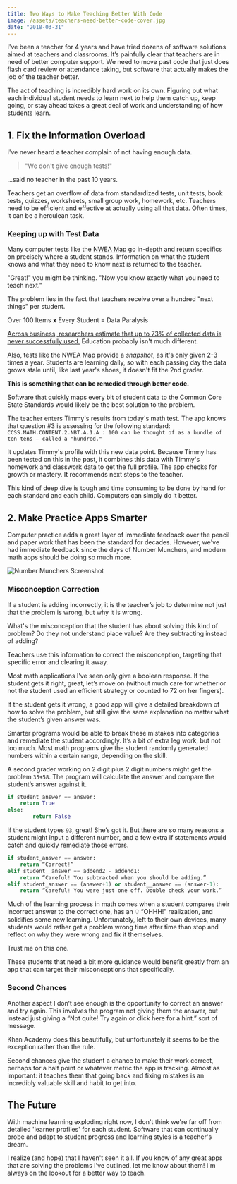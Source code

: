 ```yaml
---
title: Two Ways to Make Teaching Better With Code
image: /assets/teachers-need-better-code-cover.jpg
date: "2018-03-31"
---
```

I've been a teacher for 4 years and have tried dozens of software solutions aimed at teachers and classrooms. It’s painfully clear that teachers are in need of better computer support. We need to move past code that just does flash card review or attendance taking, but software that actually makes the job of the teacher better.

The act of teaching is incredibly hard work on its own. Figuring out what each individual student needs to learn next to help them catch up, keep going, or stay ahead takes a great deal of work and understanding of how students learn. 

## 1. Fix the Information Overload
I've never heard a teacher complain of not having enough data.
>"We don't give enough tests!"

...said no teacher in the past 10 years.

Teachers get an overflow of data from standardized tests, unit tests, book tests, quizzes, worksheets, small group work, homework, etc. Teachers need to be efficient and effective at actually using all that data. Often times, it can be a herculean task. 

### Keeping up with Test Data
Many computer tests like the [NWEA Map](https://www.nwea.org/) go in-depth and return specifics on precisely where a student stands. Information on what the student knows and what they need to know next is returned to the teacher.

"Great!" you might be thinking. "Now you know exactly what you need to teach next."

The problem lies in the fact that teachers receive over a hundred "next things" per student. 

Over 100 Items **x** Every Student = Data Paralysis

[Across business, researchers estimate that up to 73% of collected data is never successfully used.](https://www.forbes.com/sites/tomaslaurinavicius/2017/11/01/risk-too-much-data/#57175cda44b3) Education probably isn't much different.

Also, tests like the NWEA Map provide a *snapshot*, as it's only given 2-3 times a year. Students are learning daily, so with each passing day the data grows stale until, like last year's shoes, it doesn't fit the 2nd grader. 

**This is something that can be remedied through better code.**

Software that quickly maps every bit of student data to the Common Core State Standards would likely be the best solution to the problem.

The teacher enters Timmy's results from today's math test. The app knows that question #3 is assessing for the following standard:
`CCSS.MATH.CONTENT.2.NBT.A.1.A : 100 can be thought of as a bundle of ten tens — called a "hundred."`


It updates Timmy's profile with this new data point. Because Timmy has been tested on this in the past, it combines this data with Timmy's homework and classwork data to get the full profile. The app checks for growth or mastery. It recommends next steps to the teacher.

This kind of deep dive is tough and time consuming to be done by hand for each standard and each child. Computers can simply do it better.
## 2. Make Practice Apps Smarter

Computer practice adds a great layer of immediate feedback over the pencil and paper work that has been the standard for decades. However, we've had immediate feedback since the days of Number Munchers, and modern math apps should be doing so much more.

![Number Munchers Screenshot](/assets/teachers-need-better-code-number-munchers.gif) 

### Misconception Correction
If a student is adding incorrectly, it is the teacher’s job to determine not just that the problem is wrong, but why it is wrong. 

What's the misconception that the student has about solving this kind of problem? Do they not understand place value? Are they subtracting instead of adding?

Teachers use this information to correct the misconception, targeting that specific error and clearing it away. 

Most math applications I’ve seen only give a boolean response. If the student gets it right, great, let’s move on (without much care for whether or not the student used an efficient strategy or counted to 72 on her fingers). 

If the student gets it wrong, a good app will give a detailed breakdown of how to solve the problem, but still give the same explanation no matter what the student’s given answer was. 

Smarter programs would be able to break these mistakes into categories and remediate the student accordingly. It’s a bit of extra leg work, but not too much. Most math programs give the student randomly generated numbers within a certain range, depending on the skill. 

A second grader working on 2 digit plus 2 digit numbers might get the problem `35+58`. The program will calculate the answer and compare the student’s answer against it. 
```python
if student_answer == answer:
	return True
else:
		return False
```

If the student types `93`, great! She’s got it. But there are so many reasons a student might input a different number, and a few extra if statements would catch and quickly remediate those errors.

```python
if student_answer == answer:
	return “Correct!”
elif student__answer == addend2 - addend1:
	return “Careful! You subtracted when you should be adding.”
elif student_answer == (answer+1) or student__answer == (answer-1):
	return “Careful! You were just one off. Double check your work.”
```

Much of the learning process in math comes when a student compares their incorrect answer to the correct one, has an 💡 “OHHH!” realization, and solidifies some new learning. Unfortunately, left to their own devices, many students would rather get a problem wrong time after time than stop and reflect on why they were wrong and fix it themselves. 

Trust me on this one.

These students that need a bit more guidance would benefit greatly from an app that can target their misconceptions that specifically. 

### Second Chances
Another aspect I don’t see enough is the opportunity to correct an answer and try again. This involves the program not giving them the answer, but instead just giving a “Not quite! Try again or click here for a hint.” sort of message. 

Khan Academy does this beautifully, but unfortunately it seems to be the exception rather than the rule. 

Second chances give the student a chance to make their work correct, perhaps for a half point or whatever metric the app is tracking. Almost as important: it teaches them that going back and fixing mistakes is an incredibly valuable skill and habit to get into.

## The Future
With machine learning exploding right now, I don't think we're far off from detailed 'learner profiles' for each student. Software that can continually probe and adapt to student progress and learning styles is a teacher's dream.

I realize (and hope) that I haven't seen it all. If you know of any great apps that are solving the problems I've outlined, let me know about them! I'm always on the lookout for a better way to teach. 